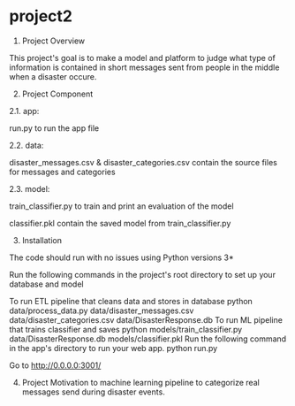 # project2

1. Project Overview 

This project's goal is to make a model and platform to judge what type of information is contained in short messages sent from people in the middle when a disaster occure.

2. Project Component

2.1. app:

run.py to run the app file

2.2. data:

disaster_messages.csv & disaster_categories.csv contain the source files for messages and categories

2.3. model:

train_classifier.py to train and print an evaluation of the model

classifier.pkl contain the saved model from train_classifier.py

3. Installation 

The code should run with no issues using Python versions 3*

Run the following commands in the project's root directory to set up your database and model

To run ETL pipeline that cleans data and stores in database python data/process_data.py data/disaster_messages.csv data/disaster_categories.csv data/DisasterResponse.db 
To run ML pipeline that trains classifier and saves python models/train_classifier.py data/DisasterResponse.db models/classifier.pkl 
Run the following command in the app's directory to run your web app. python run.py

Go to http://0.0.0.0:3001/

4. Project Motivation
to machine learning pipeline to categorize real messages send during disaster events.
